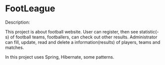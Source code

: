 # FootLeague
Description:

This project is about football website. 
User can register, then see statistic(-s) of football teams, footballers, can check out other results. 
Administrator can fill, update, read and delete a information(results) of players, teams and matches.  

In this project uses Spring, Hibernate, some patterns.
